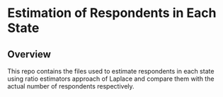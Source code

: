 # Estimation of Respondents in Each State

## Overview

This repo contains the files used to estimate respondents in each state using ratio estimators approach of Laplace and compare them with the actual number of respondents respectively.
